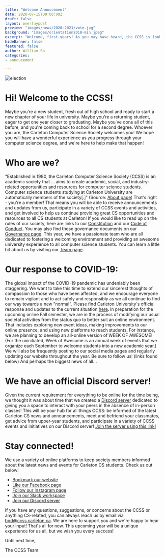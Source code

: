 ```yaml
---
title: "Welcome Annoucement"
date: 2020-07-15T00:00:00Z
draft: false
layout: overlaypost
preview: "images/news/2020-2021/vote.jpg"
background: "images/orientation2018-min.jpeg"
excerpt: "Welcome, first-years! As you may have heard, the CCSS is looking for two first-year computer science students to join our Board of Directors as First-Year Representatives for the 2020-2021 academic year. Nominations are now open!"
hideBanner: false
featured: false
author: William So
categories:
- annoucement

---
```


![election](/images/news/2020-2021/vote.jpg)

# Hi! Welcome to the CCSS!

Maybe you're a new student, fresh out of high school and ready to start a new chapter of your life in university. Maybe you're a returning student, eager to get one year closer to graduating. Maybe you've done all of this before, and you're coming back to school for a second degree. Whoever you are, the Carleton Computer Science Society welcomes you! We hope you will have a wonderful experience as you progress through your computer science degree, and we're here to help make that happen!

# Who are we?

"Established in 1980, the Carleton Computer Science Society (CCSS) is an academic society that ... aims to create academic, social, and industry-related opportunities and resources for computer science students. Computer science students studying at Carleton University are automatically members of the society[.]" (Source: [About page](http://ccss.carleton.ca/about/)) That's right - you're a member! That means you will be able to receive announcements and updates from us, participate in a variety of CCSS events and activities, and get involved to help us continue providing great CS opportunities and resources to all CS students at Carleton! If you would like to read up on the rules of our society, here are links to our [Constitution](https://docs.google.com/document/d/1qjUtn-7BfmmLniZZDFm3mfygoKr1cPsf8yWleRk_baU/edit) and our [Code of Conduct](https://docs.google.com/document/u/4/d/1TTkDQtwMI3NfYDknUdlibpJzmvClc06_CTa8eaGDSIc/edit?usp=sharing). You may also find these governance documents on our [Governance page](http://ccss.carleton.ca/about/governance/). This year, we have a passionate team who are all dedicated to fostering a welcoming environment and providing an awesome university experience to all computer science students. You can learn a little bit about us by visiting our [Team page](http://ccss.carleton.ca/about/team/current/).

# Our response to COVID-19:

The global impact of the COVID-19 pandemic has undeniably been staggering. We want to take this time to extend our sincerest thoughts of compassion to those who have been affected, and we encourage everyone to remain vigilant and to act safely and responsibly as we all continue to find our way towards a new "normal". Please find Carleton University's official response and updates to the current situation [here](https://newsroom.carleton.ca/coronavirus-covid-19/). In preparation for the upcoming online Fall semester, we are in the process of modifying our usual societal activities from the status quo to better suit an online environment. That includes exploring new event ideas, making improvements to our online presence, and using new platforms to reach students. For instance, we are planning to develop an all-online version of WEEK OF AWESOME! (For the uninitiated, Week of Awesome is an annual week of events that we organize each September to welcome students into a new academic year.) We will also be frequently posting to our social media pages and regularly updating our website throughout the year. Be sure to follow us! (links found below) And perhaps the biggest news of all...

# We have an official Discord server!

Given the current requirement for everything to be online for the time being, we thought it was about time that we created a [Discord server](https://discord.gg/fvdmVyZbJx) dedicated to giving you a space to interact with your peers in the absence of in-person classes! This will be your hub for all things CCSS: be informed of the latest Carleton CS news and announcements, meet and befriend your classmates, get advice from upper-year students, and participate in a variety of CCSS events and initiatives on our Discord server! [Join the server using this link!](https://discord.gg/fvdmVyZbJx)

# Stay connected!

We use a variety of online platforms to keep society members informed about the latest news and events for Carleton CS students. Check us out below!

*   [Bookmark our website](http://ccss.carleton.ca/)
*   [Like our Facebook page](https://www.facebook.com/CarletonComputerScienceSociety/)
*   [Follow our Instagram page](https://www.instagram.com/carletoncss/)
*   [Join our Slack workspace](https://app.slack.com/client/T031C65PT/G6U984M6J)
*   [Join our Discord server](https://discord.gg/fvdmVyZbJx)

If you have any questions, suggestions, or concerns about the CCSS or anything CS-related, you can always reach us by email via [bod@ccss.carleton.ca](mailto:bod@ccss.carleton.ca). We are here to support you and we're happy to hear your input! That's all for now. This upcoming year will be a unique experience for us all, but we wish you every success!

Until next time,

The CCSS Team
